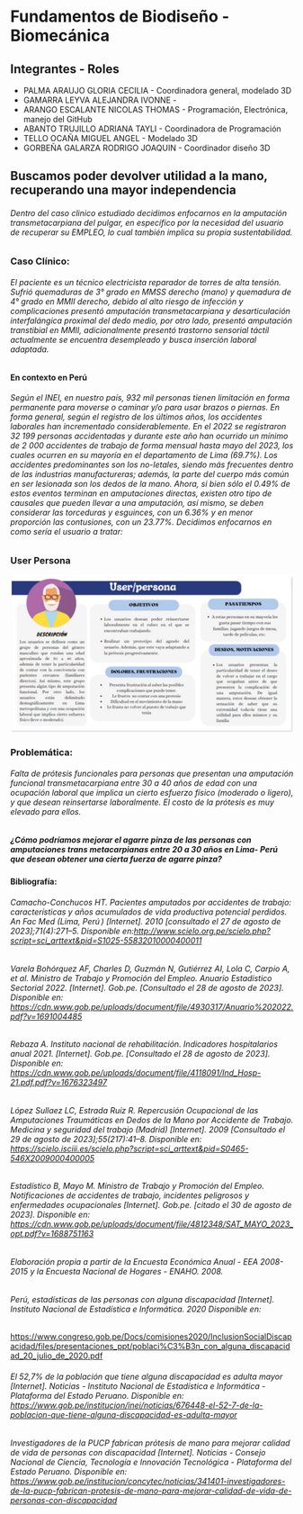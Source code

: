 # Fundamentos de Biodiseño - Biomecánica
## Integrantes - Roles
* PALMA ARAUJO GLORIA CECILIA - Coordinadora general, modelado 3D
* GAMARRA LEYVA ALEJANDRA IVONNE - 
* ARANGO ESCALANTE NICOLAS THOMAS - Programación, Electrónica, manejo del GitHub
* ABANTO TRUJILLO ADRIANA TAYLI - Coordinadora de Programación
* TELLO OCAÑA MIGUEL ANGEL - Modelado 3D
* GORBEÑA GALARZA RODRIGO JOAQUIN - Coordinador diseño 3D


## Buscamos poder devolver utilidad a la mano, recuperando una mayor independencia

###### Dentro del caso clinico estudiado decidimos enfocarnos en la amputación transmetacarpiana del pulgar, en específico por la necesidad del usuario de recuperar su EMPLEO, lo cual también implica su propia sustentabilidad.

### Caso Clínico:

###### El paciente es un técnico electricista reparador de torres de alta tensión. Sufrió quemaduras de 3° grado en MMSS derecho (mano) y quemadura de 4° grado en MMII derecho, debido al alto riesgo de infección y complicaciones presentó amputación transmetacarpiana y desarticulación interfalángica proximal del dedo medio, por otro lado, presentó amputación transtibial en MMII, adicionalmente presentó trastorno sensorial táctil actualmente se encuentra desempleado y busca inserción laboral adaptada. 

#### En contexto en Perú

###### Según el INEI, en nuestro país, 932 mil personas tienen limitación en forma permanente para moverse o caminar y/o para usar brazos o piernas. En forma general, según el registro de los últimos años, los accidentes laborales han incrementado considerablemente. En el 2022 se registraron 32 199 personas accidentadas y durante este año han ocurrido un mínimo de 2 000 accidentes de trabajo de forma mensual hasta mayo del 2023, los cuales ocurren en su mayoría en el departamento de Lima (69.7%). Los accidentes predominantes son los no-letales, siendo más frecuentes dentro de las industrias manufactureras; además, la parte del cuerpo más común en ser lesionada son los dedos de la mano. Ahora, si bien sólo el 0.49% de estos eventos terminan en amputaciones directas, existen otro tipo de causales que pueden llevar a una amputación, así mismo, se deben considerar las torceduras y esguinces, con un 6.36% y en menor proporción las contusiones, con un 23.77%. Decidimos enfocarnos en como sería el usuario a tratar:

### User Persona

![UserPersona](https://github.com/T0mmyoo4/FunBioIB/blob/main/UserPersona.jpg)

### Problemática:

###### Falta de prótesis funcionales para personas que presentan una amputación funcional transmetacarpiana entre 30 a 40 años de edad con una ocupación laboral que implica un cierto esfuerzo físico (moderado o ligero), y que desean reinsertarse laboralmente. El costo de la prótesis es muy elevado para ellos.
##### ¿Cómo podríamos mejorar el agarre pinza de las personas con amputaciones trans metacarpianas entre 20 a 30 años en Lima- Perú que desean obtener una cierta fuerza de agarre pinza?

#### Bibliografía:
###### Camacho-Conchucos HT. Pacientes amputados por accidentes de trabajo: características y años acumulados de vida productiva potencial perdidos. An Fac Med (Lima, Perú ) [Internet]. 2010 [consultado el 27 de agosto de 2023];71(4):271–5. Disponible en:http://www.scielo.org.pe/scielo.php?script=sci_arttext&pid=S1025-55832010000400011

###### Varela Bohórquez AF, Charles D, Guzmán N, Gutiérrez AI, Lola C, Carpio A, et al. Ministro de Trabajo y Promoción del Empleo. Anuario Estadístico Sectorial 2022.  [Internet]. Gob.pe. [Consultado el 28 de agosto de 2023]. Disponible en: https://cdn.www.gob.pe/uploads/document/file/4930317/Anuario%202022.pdf?v=1691004485

###### Rebaza A. Instituto nacional de rehabilitación. Indicadores hospitalarios anual 2021.  [Internet]. Gob.pe. [Consultado el 28 de agosto de 2023]. Disponible en: https://cdn.www.gob.pe/uploads/document/file/4118091/Ind_Hosp-21.pdf.pdf?v=1676323497

###### López Sullaez LC, Estrada Ruíz R. Repercusión Ocupacional de las Amputaciones Traumáticas en Dedos de la Mano por Accidente de Trabajo. Medicina y seguridad del trabajo (Madrid) [Internet]. 2009 [Consultado el 29 de agosto de 2023];55(217):41–8. Disponible en: https://scielo.isciii.es/scielo.php?script=sci_arttext&pid=S0465-546X2009000400005

###### Estadístico B, Mayo M. Ministro de Trabajo y Promoción del Empleo. Notificaciones de accidentes de trabajo, incidentes peligrosos y enfermedades ocupacionales [Internet]. Gob.pe. [citado el 30 de agosto de 2023]. Disponible en: https://cdn.www.gob.pe/uploads/document/file/4812348/SAT_MAYO_2023_opt.pdf?v=1688751163

###### Elaboración propia a partir de la Encuesta Económica Anual - EEA 2008-2015 y la Encuesta Nacional de Hogares - ENAHO. 2008.

###### Perú, estadísticas de las personas con alguna discapacidad [Internet]. Instituto Nacional de Estadística e Informática. 2020 Disponible en:
https://www.congreso.gob.pe/Docs/comisiones2020/InclusionSocialDiscapacidad/files/presentaciones_ppt/poblaci%C3%B3n_con_alguna_discapacidad_20_julio_de_2020.pdf

###### El 52,7% de la población que tiene alguna discapacidad es adulta mayor [Internet]. Noticias - Instituto Nacional de Estadística e Informática - Plataforma del Estado Peruano. Disponible en: https://www.gob.pe/institucion/inei/noticias/676448-el-52-7-de-la-poblacion-que-tiene-alguna-discapacidad-es-adulta-mayor

###### Investigadores de la PUCP fabrican prótesis de mano para mejorar calidad de vida de personas con discapacidad [Internet]. Noticias - Consejo Nacional de Ciencia, Tecnología e Innovación Tecnológica - Plataforma del Estado Peruano. Disponible en: https://www.gob.pe/institucion/concytec/noticias/341401-investigadores-de-la-pucp-fabrican-protesis-de-mano-para-mejorar-calidad-de-vida-de-personas-con-discapacidad
